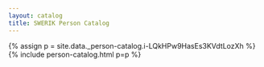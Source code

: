 ```yaml
---
layout: catalog
title: SWERIK Person Catalog
---
```

{% assign p = site.data._person-catalog.i-LQkHPw9HasEs3KVdtLozXh %}
{% include person-catalog.html p=p %}


